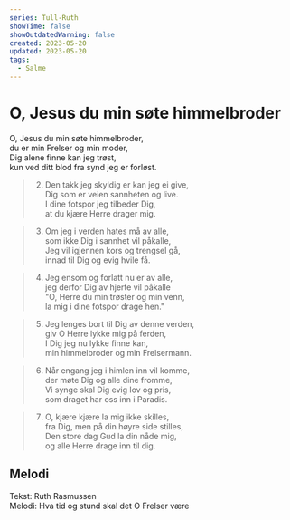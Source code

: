 ```yaml
---
series: Tull-Ruth
showTime: false
showOutdatedWarning: false
created: 2023-05-20
updated: 2023-05-20
tags:
  - Salme
---
```


# O, Jesus du min søte himmelbroder
O, Jesus du min søte himmelbroder,  
du er min Frelser og min moder,  
Dig alene finne kan jeg trøst,  
kun ved ditt blod fra synd jeg er forløst.

> 2. Den takk jeg skyldig er kan jeg ei give,  
Dig som er veien sannheten og live.  
I dine fotspor jeg tilbeder Dig,  
at du kjære Herre drager mig.

> 3. Om jeg i verden hates må av alle,  
som ikke Dig i sannhet vil påkalle,  
Jeg vil igjennen kors og trengsel gå,  
innad til Dig og evig hvile få.

> 4. Jeg ensom og forlatt nu er av alle,  
jeg derfor Dig av hjerte vil påkalle  
"O, Herre du min trøster og min venn,  
la mig i dine fotspor drage hen."

> 5. Jeg lenges bort til Dig av denne verden,  
giv O Herre lykke mig på ferden,  
I Dig jeg nu lykke finne kan,  
min himmelbroder og min Frelsermann.

> 6. Når engang jeg i himlen inn vil komme,  
der møte Dig og alle dine fromme,  
Vi synge skal Dig evig lov og pris,  
som draget har oss inn i Paradis.

> 7. O, kjære kjære la mig ikke skilles,  
fra Dig, men på din høyre side stilles,  
Den store dag Gud la din nåde mig,  
og alle Herre drage inn til dig.

## Melodi
Tekst: Ruth Rasmussen  
Melodi: Hva tid og stund skal det O Frelser være
